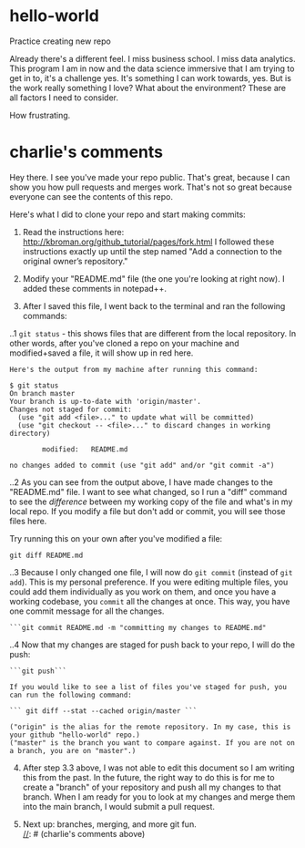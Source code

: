 # hello-world
Practice creating new repo

Already there's a different feel. I miss business school. I miss data analytics. This program I am in now and the data science immersive that I am trying to get in to, it's a challenge yes. It's something I can work towards, yes. But is the work really something I love? What about the environment? These are all factors I need to consider. 

How frustrating. 


[//]: # (charlie's comments below)
 
# charlie's comments
Hey there. I see you've made your repo public. That's great, because I can show you how pull requests and merges work. That's not so great because everyone can see the contents of this repo.

Here's what I did to clone your repo and start making commits:

1. Read the instructions here: http://kbroman.org/github_tutorial/pages/fork.html
   I followed these instructions exactly up until the step named "Add a connection to the original owner’s repository."
   
2. Modify your "README.md" file (the one you're looking at right now). I added these comments in notepad++. 

3. After I saved this file, I went back to the terminal and ran the following commands:

..1 `git status` - this shows files that are different from the local repository. In other words, after you've cloned a repo on your machine and modified+saved a file, it will show up in red here. 
    
	Here's the output from my machine after running this command:
```
$ git status
On branch master
Your branch is up-to-date with 'origin/master'.
Changes not staged for commit:
  (use "git add <file>..." to update what will be committed)
  (use "git checkout -- <file>..." to discard changes in working directory)

        modified:   README.md

no changes added to commit (use "git add" and/or "git commit -a")
```

..2 As you can see from the output above, I have made changes to the "README.md" file. I want to see what changed, so I run a "diff" command to see the *difference* between my working copy of the file and what's in my local repo. If you modify a file but don't add or commit, you will see those files here.

   Try running this on your own after you've modified a file:
   
   ```git diff README.md```
	
..3 Because I only changed one file, I will now do `git commit` (instead of `git add`). This is my personal preference. If you were editing multiple files, you could add them individually as you work on them, and once you have a working codebase, you `commit` all the changes at once. This way, you have one commit message for all the changes.
	
	```git commit README.md -m "committing my changes to README.md"
	
..4 Now that my changes are staged for push back to your repo, I will do the push:

    ```git push```
	
	If you would like to see a list of files you've staged for push, you can run the following command:
	
	``` git diff --stat --cached origin/master ```
	
	("origin" is the alias for the remote repository. In my case, this is your github "hello-world" repo.)
	("master" is the branch you want to compare against. If you are not on a branch, you are on "master".)

4. After step 3.3 above, I was not able to edit this document so I am writing this from the past. In the future, the right way to do this is for me to create a "branch" of your repository and push all my changes to that branch. When I am ready for you to look at my changes and merge them into the main branch, I would submit a pull request.
	
5. Next up: branches, merging, and more git fun.	
[//]: # (charlie's comments above)
